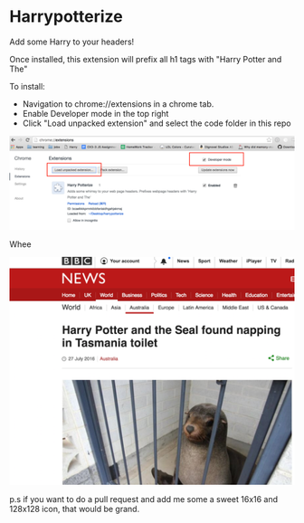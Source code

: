 # Harrypotterize

Add some Harry to your headers!

Once installed, this extension will prefix all h1 tags with "Harry Potter and The"

To install:

* Navigation to chrome://extensions in a chrome tab.
* Enable Developer mode in the top right
* Click "Load unpacked extension" and select the code folder in this repo

![Screenshot](screenshot.png?raw=true "Screenshot")

Whee

![Example](example.png?raw=true "Example")

p.s if you want to do a pull request and add me some a sweet 16x16 and 128x128 icon, that would be grand.
